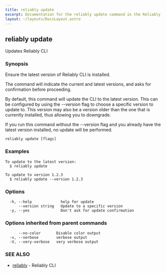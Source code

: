 ```yaml
---
title: reliably update
excerpt: Documentation for the reliably update command in the Reliably CLI
layout: ~/layouts/DocsLayout.astro
---
```

## reliably update

Updates Reliably CLI

### Synopsis

Ensure the latest version of Reliably CLI is installed.

The command will indicate the current and latest versions, and asks for
confirmation before proceeding.

By default, this command will update the CLI to the latest version.
This can be configured by using the --version flag to choose a specific version
to update to. This version may also be a version older than the one that is
currently installed, thus allowing you to downgrade.

If you run this command without the --version flag and you already have the
latest version installed, no update will be performed.

```
reliably update [flags]
```

### Examples

```
To update to the latest version:
  $ reliably update

To update to version 1.2.3
  $ reliably update --version 1.2.3
```

### Options

```
  -h, --help             help for update
      --version string   Update to a specific version
  -y, --yes              Don't ask for update confirmation
```

### Options inherited from parent commands

```
      --no-color       Disable color output
  -v, --verbose        verbose output
  -V, --very-verbose   very verbose output
```

### SEE ALSO

* [reliably](/docs/reference/cli/reliably/)	 - Reliably CLI

